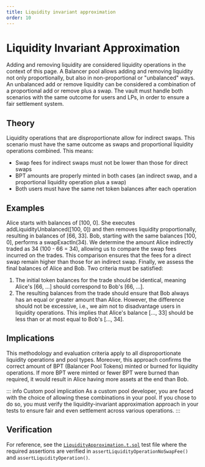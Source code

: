 ```yaml
---
title: Liquidity invariant approximation
order: 10
---
```


# Liquidity Invariant Approximation

Adding and removing liquidity are considered liquidity operations in the context of this page. A Balancer pool allows adding and removing liquidity not only proportionally, but also in non-proportional or "unbalanced" ways. An unbalanced add or remove liquidity can be considered a combination of a proportional add or remove plus a swap. The vault must handle both scenarios with the same outcome for users and LPs, in order to ensure a fair settlement system.

## Theory

Liquidity operations that are disproportionate allow for indirect swaps. This scenario must have the same outcome as swaps and proportional liquidity operations combined. This means:

- Swap fees for indirect swaps must not be lower than those for direct swaps
- BPT amounts are properly minted in both cases (an indirect swap, and a proportional liquidity operation plus a swap)
- Both users must have the same net token balances after each operation

## Examples

Alice starts with balances of [100, 0]. She executes addLiquidityUnbalanced([100, 0]) and then removes liquidity proportionally, resulting in balances of [66, 33]. Bob, starting with the same balances [100, 0], performs a swapExactIn(34). We determine the amount Alice indirectly traded as 34 (100 - 66 = 34), allowing us to compare the swap fees incurred on the trades. This comparison ensures that the fees for a direct swap remain higher than those for an indirect swap. Finally, we assess the final balances of Alice and Bob. Two criteria must be satisfied:

1. The initial token balances for the trade should be identical, meaning Alice's [66, ...] should correspond to Bob's [66, ...].
2. The resulting balances from the trade should ensure that Bob always has an equal or greater amount than Alice. However, the difference should not be excessive, i.e., we aim not to disadvantage users in liquidity operations. This implies that Alice's balance [..., 33] should be less than or at most equal to Bob's [..., 34].

## Implications

This methodology and evaluation criteria apply to all disproportionate liquidity operations and pool types. Moreover, this approach confirms the correct amount of BPT (Balancer Pool Tokens) minted or burned for liquidity operations. If more BPT were minted or fewer BPT were burned than required, it would result in Alice having more assets at the end than Bob.

::: info Custom pool implication
As a custom pool developer, you are faced with the choice of allowing these combinations in your pool. If you chose to do so, you must verify
the liquidity-invariant approximation approach in your tests to ensure fair and even settlement across various operations.
:::

## Verification

For reference, see the [`LiquidityApproximation.t.sol`](https://github.com/balancer/balancer-v3-monorepo/blob/main/pkg/vault/test/foundry/LiquidityApproximation.t.sol) test file where the required assertions are verified in `assertLiquidityOperationNoSwapFee()` and `assertLiquidityOperation()`. 
